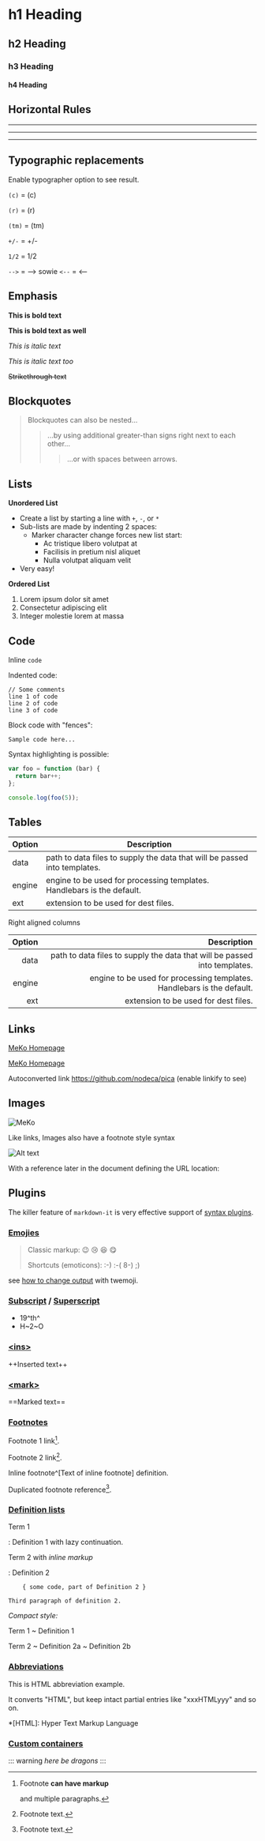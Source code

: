 # h1 Heading
## h2 Heading
### h3 Heading
#### h4 Heading


## Horizontal Rules

___

---

***


## Typographic replacements

Enable typographer option to see result.

`(c)` = (c) 

`(r)` = (r)

`(tm)` = (tm)

`+/-` = +/-

`1/2` = 1/2 

`-->` = --> sowie `<--` = <--


## Emphasis

**This is bold text**

__This is bold text as well__

*This is italic text*

_This is italic text too_

~~Strikethrough text~~


## Blockquotes


> Blockquotes can also be nested...
>> ...by using additional greater-than signs right next to each other...
>>> ...or with spaces between arrows.


## Lists

**Unordered List**

+ Create a list by starting a line with `+`, `-`, or `*`
+ Sub-lists are made by indenting 2 spaces:
  - Marker character change forces new list start:
    * Ac tristique libero volutpat at
    + Facilisis in pretium nisl aliquet
    - Nulla volutpat aliquam velit
+ Very easy!

**Ordered List**

1. Lorem ipsum dolor sit amet
2. Consectetur adipiscing elit
3. Integer molestie lorem at massa


## Code

Inline `code`

Indented code:

    // Some comments
    line 1 of code
    line 2 of code
    line 3 of code


Block code with "fences":

```
Sample code here...
```

Syntax highlighting is possible:

``` js
var foo = function (bar) {
  return bar++;
};

console.log(foo(5));
```

## Tables

| Option | Description |
| ------ | ----------- |
| data   | path to data files to supply the data that will be passed into templates. |
| engine | engine to be used for processing templates. Handlebars is the default. |
| ext    | extension to be used for dest files. |

Right aligned columns

| Option | Description |
| ------:| -----------:|
| data   | path to data files to supply the data that will be passed into templates. |
| engine | engine to be used for processing templates. Handlebars is the default. |
| ext    | extension to be used for dest files. |


## Links

[MeKo Homepage](https://meko.de)

[MeKo Homepage](http://nodeca.github.io/pica/demo/ "Link zur MeKo Homepage")

Autoconverted link https://github.com/nodeca/pica (enable linkify to see)


## Images

![MeKo](http://meko.de/images/2022/11/15/meko-headquarters-2022-hd.jpg)

Like links, Images also have a footnote style syntax

![Alt text][id]

With a reference later in the document defining the URL location:

[id]: https://octodex.github.com/images/dojocat.jpg  "The Dojocat"


## Plugins

The killer feature of `markdown-it` is very effective support of
[syntax plugins](https://www.npmjs.org/browse/keyword/markdown-it-plugin).


### [Emojies](https://github.com/markdown-it/markdown-it-emoji)

> Classic markup: :wink: :cry: :laughing: :yum:
>
> Shortcuts (emoticons): :-) :-( 8-) ;)

see [how to change output](https://github.com/markdown-it/markdown-it-emoji#change-output) with twemoji.


### [Subscript](https://github.com/markdown-it/markdown-it-sub) / [Superscript](https://github.com/markdown-it/markdown-it-sup)

- 19^th^
- H~2~O


### [\<ins>](https://github.com/markdown-it/markdown-it-ins)

++Inserted text++


### [\<mark>](https://github.com/markdown-it/markdown-it-mark)

==Marked text==


### [Footnotes](https://github.com/markdown-it/markdown-it-footnote)

Footnote 1 link[^first].

Footnote 2 link[^second].

Inline footnote^[Text of inline footnote] definition.

Duplicated footnote reference[^second].

[^first]: Footnote **can have markup**

    and multiple paragraphs.

[^second]: Footnote text.


### [Definition lists](https://github.com/markdown-it/markdown-it-deflist)

Term 1

:   Definition 1
with lazy continuation.

Term 2 with *inline markup*

:   Definition 2

        { some code, part of Definition 2 }

    Third paragraph of definition 2.

_Compact style:_

Term 1
  ~ Definition 1

Term 2
  ~ Definition 2a
  ~ Definition 2b


### [Abbreviations](https://github.com/markdown-it/markdown-it-abbr)

This is HTML abbreviation example.

It converts "HTML", but keep intact partial entries like "xxxHTMLyyy" and so on.

*[HTML]: Hyper Text Markup Language

### [Custom containers](https://github.com/markdown-it/markdown-it-container)

::: warning
*here be dragons*
:::
